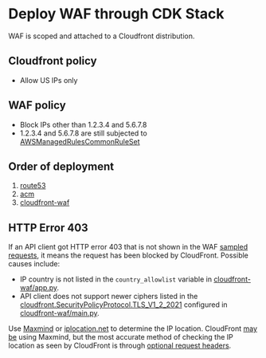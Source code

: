 # Deploy WAF through CDK Stack

WAF is scoped and attached to a Cloudfront distribution.

## Cloudfront policy

- Allow US IPs only

## WAF policy

- Block IPs other than 1.2.3.4 and 5.6.7.8
- 1.2.3.4 and 5.6.7.8 are still subjected to [AWSManagedRulesCommonRuleSet](https://docs.aws.amazon.com/waf/latest/developerguide/aws-managed-rule-groups-baseline.html#aws-managed-rule-groups-baseline-crs)

## Order of deployment

1. [route53](./route53/)
2. [acm](./acm/)
3. [cloudfront-waf](./cloudfront-waf/)

## HTTP Error 403

If an API client got HTTP error 403 that is not shown in the WAF [sampled requests](https://us-east-1.console.aws.amazon.com/wafv2/homev2/web-acls?region=global), it means the request has been blocked by CloudFront. Possible causes include:

- IP country is not listed in the `country_allowlist` variable in [cloudfront-waf/app.py](./cloudfront-waf/app.py).
- API client does not support newer ciphers listed in the [cloudfront.SecurityPolicyProtocol.TLS_V1_2_2021](https://docs.aws.amazon.com/AmazonCloudFront/latest/DeveloperGuide/secure-connections-supported-viewer-protocols-ciphers.html) configured in [cloudfront-waf/main.py](./cloudfront-waf/main.py).

Use [Maxmind](https://www.maxmind.com/en/geoip-demo) or [iplocation.net](https://www.iplocation.net/ip-lookup) to determine the IP location. CloudFront [may be](https://repost.aws/questions/QUluTiTTEIQF69c6g8iNq7dA/ip-geolocalization-issue) using Maxmind, but the most accurate method of checking the IP location as seen by CloudFront is through [optional request headers](../cloudfront-httpbin/).
